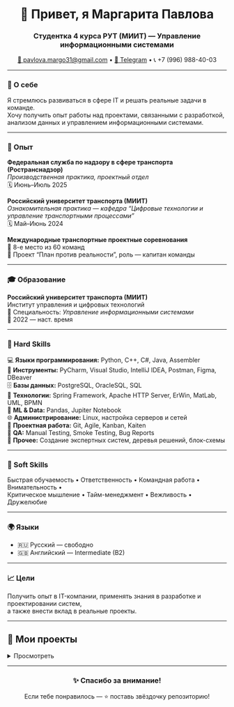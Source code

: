 <h1 align="center">👋 Привет, я Маргарита Павлова</h1>
<h3 align="center">Студентка 4 курса РУТ (МИИТ) — Управление информационными системами</h3>

<p align="center">
  <a href="mailto:pavlova.margo31@gmail.com">📧 pavlova.margo31@gmail.com</a> • 
  <a href="https://t.me/margaryta_p">💬 Telegram</a> • 
  📞 +7 (996) 988-40-03
</p>

---

### 🎯 О себе
Я стремлюсь развиваться в сфере IT и решать реальные задачи в команде.  
Хочу получить опыт работы над проектами, связанными с разработкой, анализом данных и управлением информационными системами.

---

### 💼 Опыт

**Федеральная служба по надзору в сфере транспорта (Ространснадзор)**  
*Производственная практика, проектный отдел*  
🗓 Июнь–Июль 2025  

**Российский университет транспорта (МИИТ)**  
*Ознакомительная практика — кафедра “Цифровые технологии и управление транспортными процессами”*  
🗓 Май–Июнь 2024  

**Международные транспортные проектные соревнования**  
📍 8-е место из 60 команд  
🎯 Проект “План против реальности”, роль — капитан команды  

---

### 🎓 Образование
**Российский университет транспорта (МИИТ)**  
Институт управления и цифровых технологий  
📘 Специальность: *Управление информационными системами*  
📅 2022 — наст. время  

---

### 🧠 Hard Skills
💻 **Языки программирования:** Python, C++, C#, Java, Assembler  
🧩 **Инструменты:** PyCharm, Visual Studio, IntelliJ IDEA, Postman, Figma, DBeaver  
🗄 **Базы данных:** PostgreSQL, OracleSQL, SQL  
🔧 **Технологии:** Spring Framework, Apache HTTP Server, ErWin, MatLab, UML, BPMN  
🤖 **ML & Data:** Pandas, Jupiter Notebook  
🌐 **Администрирование:** Linux, настройка серверов и сетей  
🧰 **Проектная работа:** Git, Agile, Kanban, Kaiten  
🧪 **QA:** Manual Testing, Smoke Testing, Bug Reports  
📘 **Прочее:** Создание экспертных систем, деревья решений, блок-схемы

---

### 💬 Soft Skills
Быстрая обучаемость • Ответственность • Командная работа • Внимательность •  
Критическое мышление • Тайм-менеджмент • Вежливость • Дружелюбие

---

### 🌍 Языки
- 🇷🇺 Русский — свободно  
- 🇬🇧 Английский — Intermediate (B2)

---

### 📈 Цели
Получить опыт в IT-компании, применять знания в разработке и проектировании систем,  
а также внести вклад в реальные проекты.

---

<h2>📂 <b>Мои проекты</b></h2>

<details>
  <summary>Просмотреть</summary>

  - 🧩 **Экспертная система на Python (Tkinter)**  
  - 🤖 **Нейронная сеть (1–4–1)**  
  - 💬 **Telegram-бот на Python**  
  - ⚙️ **Многопоточная программа на C++ (WinAPI)**  
  - 🌐 **Usability Testing для веб-проекта**  
</details>

---

<h3 align="center">✨ Спасибо за внимание!</h3>
<p align="center">
  Если тебе понравилось — ⭐️ поставь звёздочку репозиторию!
</p>
